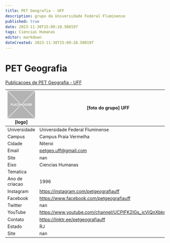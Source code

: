```yaml
---
title: PET Geografia - UFF
description: grupo da Universidade Federal Fluminense
published: true
date: 2023-11-30T15:09:28.500197
tags: Ciencias Humanas
editor: markdown
dateCreated: 2023-11-30T15:09:28.500197
---
```


# PET Geografia

[Publicacoes de PET Geografia - UFF](/atividade/51PETGeografiaUFF/feed.md)

| ![placeholder.png](/placeholder.png) [logo] | [foto do grupo] UFF         |
| ------------------------------------------- | ------------------------------------------------- |
| Universidade                                | Universidade Federal Fluminense      |
| Campus                                      | Campus Praia Vermelha            |
| Cidade                                      | Niteroi             |
| Email                                       | petgeo.uff@gmail.com             |
| Site                                        | nan              |
| Eixo                                        | Ciencias Humanas              |
| Tematica                                    |           |
| Ano de criacao                              | 1996        |
| Instagram                                   | https://instagram.com/petgeografiauff         |
| Facebook                                    | https://www.facebook.com/petgeografiauff          |
| Twitter                                     | nan           |
| YouTube                                     | https://www.youtube.com/channel/UCPIFK2IGs_jcViQnXbkmOdQ           |
| Contato                                     | https://linktr.ee/petgeografiauff         |
| Estado                                      |  RJ            |
| Site                                        | nan |
